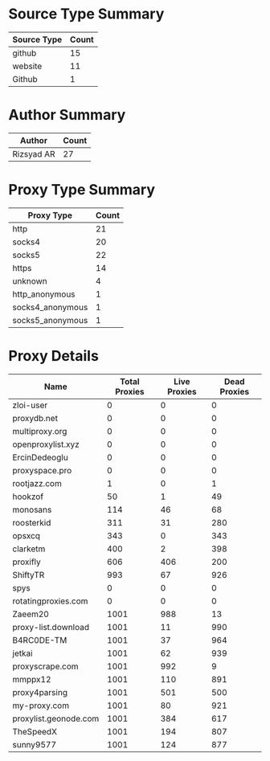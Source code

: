 # Source Type Summary

| Source Type | Count |
|-------------|-------|
| github | 15 |
| website | 11 |
| Github | 1 |


# Author Summary

| Author | Count |
|--------|-------|
| Rizsyad AR | 27 |


# Proxy Type Summary

| Proxy Type | Count |
|------------|-------|
| http | 21 |
| socks4 | 20 |
| socks5 | 22 |
| https | 14 |
| unknown | 4 |
| http_anonymous | 1 |
| socks4_anonymous | 1 |
| socks5_anonymous | 1 |


# Proxy Details

| Name | Total Proxies | Live Proxies | Dead Proxies |
|------|---------------|--------------|---------------|
| zloi-user | 0 | 0 | 0 |
| proxydb.net | 0 | 0 | 0 |
| multiproxy.org | 0 | 0 | 0 |
| openproxylist.xyz | 0 | 0 | 0 |
| ErcinDedeoglu | 0 | 0 | 0 |
| proxyspace.pro | 0 | 0 | 0 |
| rootjazz.com | 1 | 0 | 1 |
| hookzof | 50 | 1 | 49 |
| monosans | 114 | 46 | 68 |
| roosterkid | 311 | 31 | 280 |
| opsxcq | 343 | 0 | 343 |
| clarketm | 400 | 2 | 398 |
| proxifly | 606 | 406 | 200 |
| ShiftyTR | 993 | 67 | 926 |
| spys | 0 | 0 | 0 |
| rotatingproxies.com | 0 | 0 | 0 |
| Zaeem20 | 1001 | 988 | 13 |
| proxy-list.download | 1001 | 11 | 990 |
| B4RC0DE-TM | 1001 | 37 | 964 |
| jetkai | 1001 | 62 | 939 |
| proxyscrape.com | 1001 | 992 | 9 |
| mmppx12 | 1001 | 110 | 891 |
| proxy4parsing | 1001 | 501 | 500 |
| my-proxy.com | 1001 | 80 | 921 |
| proxylist.geonode.com | 1001 | 384 | 617 |
| TheSpeedX | 1001 | 194 | 807 |
| sunny9577 | 1001 | 124 | 877 |
